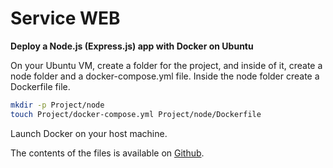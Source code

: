 # Service WEB

**Deploy a Node.js (Express.js) app with Docker on Ubuntu**

On your Ubuntu VM, create a folder for the project, and inside of it, create a node folder and a docker-compose.yml file. Inside the node folder create a Dockerfile file.

```bash
mkdir -p Project/node
touch Project/docker-compose.yml Project/node/Dockerfile
```

Launch Docker on your host machine.

The contents of the files is available on [Github](https://github.com/fyambos/ServiceWebNodeJS.git).
